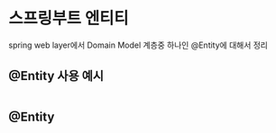 # 스프링부트 엔티티
spring web layer에서 Domain Model 계층중 하나인 @Entity에 대해서 정리

## @Entity 사용 예시
```java
```

## @Entity
